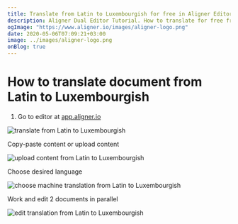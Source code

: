 ```yaml
---
title: Translate from Latin to Luxembourgish for free in Aligner Editor
description: Aligner Dual Editor Tutorial. How to translate for free from Latin to Luxembourgish. Aligner is multilingual document management platform. 
ogImage: "https://www.aligner.io/images/aligner-logo.png"
date: 2020-05-06T07:09:21+03:00
image: ../images/aligner-logo.png
onBlog: true
---
```


# How to translate document from Latin to Luxembourgish

1. Go to editor at [app.aligner.io](https://app.aligner.io "Aligner App web page")

![translate from Latin to Luxembourgish](../aligner-blank-editor.png "translate from Latin to Luxembourgish")

Copy-paste content or upload content

![upload content from Latin to Luxembourgish](../aligner-uploaded-document.png "upload content from Latin to Luxembourgish")

Choose desired language

![choose machine translation from Latin to Luxembourgish](../aligner-language-dropdown.png "choose machine translation from Latin to Luxembourgish")

Work and edit 2 documents in parallel

![edit translation from Latin to Luxembourgish](../aligner-double-sitded-editor.png "edit translation from Latin to Luxembourgish")

